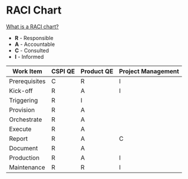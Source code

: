 # RACI Chart

[What is a RACI chart?](https://www.forbes.com/advisor/business/raci-chart/)

- **R** - Responsible
- **A** - Accountable
- **C** - Consulted
- **I** - Informed

| Work Item           | CSPI QE | Product QE | Project Management |
|---------------------|---------|------------|--------------------|
| Prerequisites       | C       | R          | I                  |
| Kick-off            | R       | A          | I                  |
| Triggering          | R       | I          |                    |
| Provision           | R       | A          |                    |
| Orchestrate         | R       | A          |                    |
| Execute             | R       | A          |                    |
| Report              | R       | A          | C                  |
| Document            | R       | A          |                    |
| Production          | R       | A          | I                  |
| Maintenance         | R       | R          | I                  |